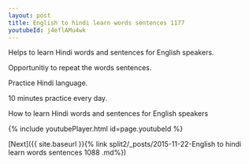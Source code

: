 ```yaml
---
layout: post
title: English to hindi learn words sentences 1177 
youtubeId: j4eflAMu4wk
---
```

 
 
Helps to learn Hindi words and sentences for English speakers.

Opportunitiy to repeat the words sentences. 

Practice Hindi language. 
 
10 minutes practice every day. 
 
How to learn Hindi words and sentences for English speakers 
 
{% include youtubePlayer.html id=page.youtubeId %}
 
 
[Next]({{ site.baseurl }}{% link  split2/_posts/2015-11-22-English to hindi learn words sentences 1088 .md%})
 
